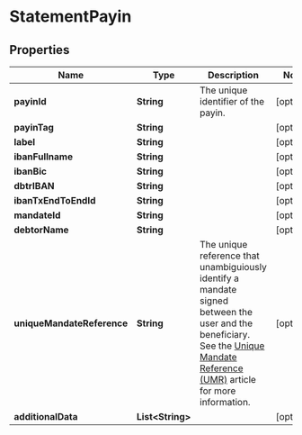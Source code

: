 

# StatementPayin


## Properties

| Name | Type | Description | Notes |
|------------ | ------------- | ------------- | -------------|
|**payinId** | **String** | The unique identifier of the payin. |  [optional] |
|**payinTag** | **String** |  |  [optional] |
|**label** | **String** |  |  [optional] |
|**ibanFullname** | **String** |  |  [optional] |
|**ibanBic** | **String** |  |  [optional] |
|**dbtrIBAN** | **String** |  |  [optional] |
|**ibanTxEndToEndId** | **String** |  |  [optional] |
|**mandateId** | **String** |  |  [optional] |
|**debtorName** | **String** |  |  [optional] |
|**uniqueMandateReference** | **String** | The unique reference that unambiguiously identify a mandate signed between the user and the beneficiary.                 See the [Unique Mandate Reference (UMR)](/guide/overview/glossary.html#unique-mandate-reference-umr) article for more information.  |  [optional] |
|**additionalData** | **List&lt;String&gt;** |  |  [optional] |



